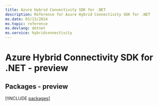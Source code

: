 ```yaml
---
title: Azure Hybrid Connectivity SDK for .NET
description: Reference for Azure Hybrid Connectivity SDK for .NET
ms.date: 03/13/2024
ms.topic: reference
ms.devlang: dotnet
ms.service: hybridconnectivity
---
```

# Azure Hybrid Connectivity SDK for .NET - preview
## Packages - preview
[!INCLUDE [packages](hybrid-connectivity-index.md)]